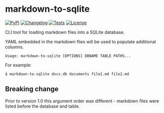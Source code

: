 # markdown-to-sqlite

[![PyPI](https://img.shields.io/pypi/v/markdown-to-sqlite.svg)](https://pypi.python.org/pypi/markdown-to-sqlite)
[![Changelog](https://img.shields.io/github/v/release/simonw/markdown-to-sqlite?include_prereleases&label=changelog)](https://github.com/simonw/markdown-to-sqlite/releases)
[![Tests](https://github.com/simonw/markdown-to-sqlite/workflows/Test/badge.svg)](https://github.com/simonw/markdown-to-sqlite/actions?query=workflow%3ATest)
[![License](https://img.shields.io/badge/license-Apache%202.0-blue.svg)](https://github.com/simonw/markdown-to-sqlite/blob/main/LICENSE)

CLI tool for loading markdown files into a SQLite database.

YAML embedded in the markdown files will be used to populate additional columns.

    Usage: markdown-to-sqlite [OPTIONS] DBNAME TABLE PATHS...

For example:

    $ markdown-to-sqlite docs.db documents file1.md file2.md

## Breaking change

Prior to version 1.0 this argument order was different - markdown files were listed before the database and table.

